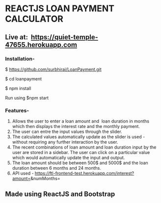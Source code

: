 # REACTJS LOAN PAYMENT CALCULATOR

## Live at:  https://quiet-temple-47655.herokuapp.com

### Installation-
$ https://github.com/surbhirai/LoanPayment.git

$ cd loanpayment

$ npm install

Run using $npm start

### Features-
1. Allows the user to enter a loan amount and  loan duration in months which then displays the interest rate and the monthly payment.
2. The user can entre the input values through the slider.
3. The calculated values automatically update as the slider is used -without requiring any further interaction by the user.
4. The recent combinations of loan amount and loan duration input by the user are stored in a sidebar. The user can click on a particular value which would automatically update the input and output.
5. The loan amount should be between 500$ and 5000$ and the loan duration between 6 months and 24 months.
6. API used - https://ftl-frontend-test.herokuapp.com/interest?amount=<amount>&numMonths=<numMonths>
  
## Made using ReactJS and Bootstrap
